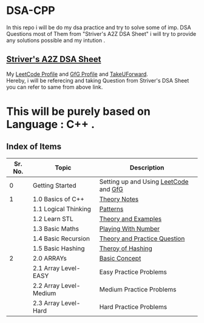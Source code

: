 # DSA-CPP
In this repo i will be do my dsa practice and try to solve some of imp. DSA Questions most of Them from "Striver's A2Z DSA Sheet" i will try to provide any solutions possible and my intution .
## [Striver's A2Z DSA Sheet](https://takeuforward.org/strivers-a2z-dsa-course/strivers-a2z-dsa-course-sheet-2)
My [LeetCode Profile](https://leetcode.com/u/mk2739sarswat/) and [GfG Profile](https://www.geeksforgeeks.org/user/mukuljnjys4/) and [TakeUForward](https://takeuforward.org/profile/mukuljnv).
<br>
Hereby, i will be referecing and taking Question from Striver's DSA Sheet you can refer to same from above link.
# This will be purely based on Language : C++ .

## Index of Items

| Sr. No. | Topic                          | Description                          | 
|---------|--------------------------------|--------------------------------------|
| 0       | Getting Started                | Setting up and Using [LeetCode](https://leetcode.com/) and [GfG](https://www.geeksforgeeks.org/blogs/geeksforgeeks-practice-best-online-coding-platform/)  | 
| 1       |1.0 Basics of C++                  | [Theory Notes](1.Basics_Of_Programming) | 
|        |1.1 Logical Thinking | [Patterns](https://github.com/mukulsarswat/DSA-CPP/tree/f9d6bf587323b259e61b7c95813337f21fcd6267/1.1%20Patterns) |
|        |1.2 Learn STL                  | [Theory and Examples](1.2.Learn_STL) |
|        |1.3 Basic Maths                | [Playing With Number](https://github.com/mukulsarswat/DSA-CPP/tree/main/1.3.Basic%20Maths) | 
|        |1.4 Basic Recursion               |[Theory and Practice Question](./1.4.Basic_Recursion/README.md)| 
|        |1.5 Basic Hashing              | [Theroy of Hashing](./1.5.Basic_Hashing/README.md) | 
| 2       |2.0 ARRAYs             | [Basic Concept](./2.0.Arrays)  |
|        |2.1 Array Level-EASY             | Easy Practice Problems | 
|        |2.2 Array Level-Medium             | Medium Practice Problems  | 
|        |2.3 Array Level-Hard             | Hard Practice Problems  | 

